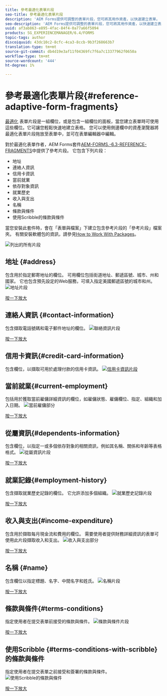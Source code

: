 ```yaml
---
title: 參考最適化表單片段
seo-title: 參考最適化表單片段
description: 'AEM Forms提供可調整的表單片段，您可將其用作資產，以快速建立表單。 '
seo-description: 'AEM Forms提供可調整的表單片段，您可將其用作資產，以快速建立表單。 '
uuid: af3ab863-e895-4fac-84f4-0a77a66f5094
products: SG_EXPERIENCEMANAGER/6.4/FORMS
topic-tags: author
discoiquuid: 43dc10c2-8cfc-4ca3-8ccb-9b3f268663b7
translation-type: tm+mt
source-git-commit: db4d19e3af11f04369fc7f6a7c13377962f0650a
workflow-type: tm+mt
source-wordcount: '444'
ht-degree: 1%

---
```



# 參考最適化表單片段{#reference-adaptive-form-fragments}

[最適化](/help/forms/using/adaptive-form-fragments.md) 表單片段是一組欄位，或是包含一組欄位的面板，當您建立表單時可使用這些欄位。它可讓您輕鬆快速地建立表格。 您可以使用側邊欄中的資產瀏覽器將最適化表單片段拖放至表單中，並可在表單編輯器中編輯。

對於最適化表單作者，AEM Forms套件[AEM-FORMS.-6.3-REFERENCE-FRAGMENTS](https://www.adobeaemcloud.com/content/marketplace/marketplaceProxy.html?packagePath=/content/companies/public/adobe/packages/cq630/fd/AEM-FORMS-6.3-REFERENCE-FRAGMENTS)中提供了參考片段。 它包含下列片段：

* 地址
* 連絡人資訊
* 信用卡資訊
* 當前就業
* 依存對象資訊
* 就業歷史
* 收入與支出
* 名稱
* 條款與條件
* 使用Scribble的條款與條件

當您安裝此套件時，會在「表單與檔案」下建立包含參考片段的「參考片段」檔案夾。 有關安裝軟體包的資訊，請參見[How to Work With Packages](/help/sites-administering/package-manager.md)。

![列出的所有片段](assets/ootb-frags.png)

## 地址 {#address}

包含用於指定郵寄地址的欄位。 可用欄位包括街道地址、郵遞區號、城市、州和國家。 它也包含預先設定的Web服務，可填入指定美國郵遞區號的城市和州。
![地址片段](assets/address.png)

[按一下放大](assets/address.png)

## 連絡人資訊 {#contact-information}

包含擷取電話號碼和電子郵件地址的欄位。
![聯絡資訊片段](assets/contact-info.png)

[按一下放大](assets/contact-info-1.png)

## 信用卡資訊{#credit-card-information}

包含欄位，以擷取可用於處理付款的信用卡資訊。
[ ![信用卡資訊片段](assets/cc-info.png)](assets/cc-info-1.png)

## 當前就業{#current-employment}

包括用於獲取當前雇傭詳細資訊的欄位，如雇傭狀態、雇傭欄位、指定、組織和加入日期。
![當前雇傭部分](assets/current-emp.png)

[按一下放大](assets/current-emp-1.png)

## 從屬資訊{#dependents-information}

包含欄位，以指定一或多個依存對象的相關資訊，例如其名稱、關係和年齡等表格格式。
![從屬資訊片段](assets/dependents-info.png)

[按一下放大](assets/dependents-info-1.png)

## 就業記錄{#employment-history}

包含擷取就業歷史記錄的欄位。 它允許添加多個組織。
![就業歷史記錄片段](assets/emp-history.png)

[按一下放大](assets/emp-history-1.png)

## 收入與支出{#income-expenditure}

包含用於擷取每月現金流和費用的欄位。 需要使用者提供財務詳細資訊的表單可使用此片段擷取收入和支出。
![收入與支出部分](assets/income.png)

[按一下放大](assets/income-1.png)

## 名稱 {#name}

包含欄位以指定標題、名字、中間名字和姓氏。
![名稱片段](assets/name.png)

[按一下放大](assets/name-1.png)

## 條款與條件{#terms-conditions}

指定使用者在提交表單前接受的條款與條件。
![條款與條件片段](assets/tnc.png)

[按一下放大](assets/tnc-1.png)

## 使用Scribble {#terms-conditions-with-scribble}的條款與條件

指定使用者在提交表單之前接受和簽署的條款與條件。
![使用Scribble的條款與條件](assets/tnc-scribble.png)

[按一下放大](assets/tnc-scribble-1.png)